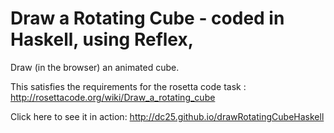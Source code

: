 # Draw a Rotating Cube - coded in Haskell, using Reflex, 

Draw (in the browser) an animated cube.

This satisfies the requirements for the rosetta code task : http://rosettacode.org/wiki/Draw_a_rotating_cube

Click here to see it in action:  http://dc25.github.io/drawRotatingCubeHaskell
